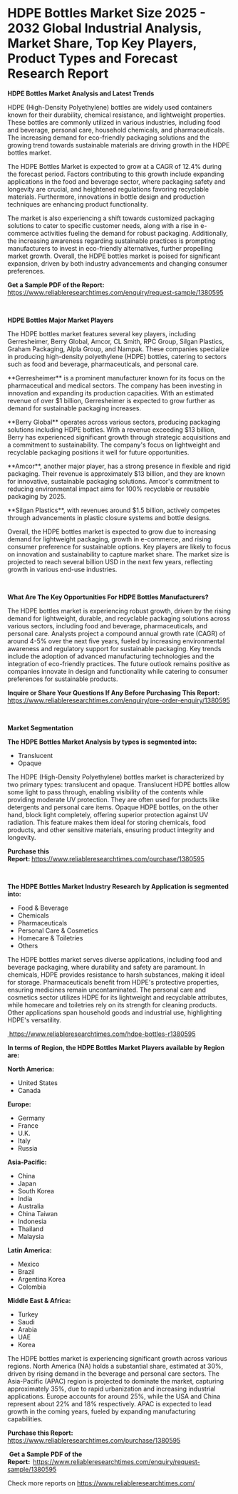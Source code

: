 <p><h1>HDPE Bottles Market Size 2025 - 2032 Global Industrial Analysis, Market Share, Top Key Players, Product Types and Forecast Research Report</h1></p><p><strong>HDPE Bottles Market Analysis and Latest Trends</strong></p>
<p><p>HDPE (High-Density Polyethylene) bottles are widely used containers known for their durability, chemical resistance, and lightweight properties. These bottles are commonly utilized in various industries, including food and beverage, personal care, household chemicals, and pharmaceuticals. The increasing demand for eco-friendly packaging solutions and the growing trend towards sustainable materials are driving growth in the HDPE bottles market.</p><p>The HDPE Bottles Market is expected to grow at a CAGR of 12.4% during the forecast period. Factors contributing to this growth include expanding applications in the food and beverage sector, where packaging safety and longevity are crucial, and heightened regulations favoring recyclable materials. Furthermore, innovations in bottle design and production techniques are enhancing product functionality.</p><p>The market is also experiencing a shift towards customized packaging solutions to cater to specific customer needs, along with a rise in e-commerce activities fueling the demand for robust packaging. Additionally, the increasing awareness regarding sustainable practices is prompting manufacturers to invest in eco-friendly alternatives, further propelling market growth. Overall, the HDPE bottles market is poised for significant expansion, driven by both industry advancements and changing consumer preferences.</p></p>
<p><strong>Get a Sample PDF of the Report:&nbsp;</strong> <a href="https://www.reliableresearchtimes.com/enquiry/request-sample/1380595?utm_campaign=3004&utm_medium=2&utm_source=Github&utm_content=ia&utm_term=02042025&utm_id=hdpe-bottles">https://www.reliableresearchtimes.com/enquiry/request-sample/1380595</a></p>
<p>&nbsp;</p>
<p><strong>HDPE Bottles Major Market Players</strong></p>
<p><p>The HDPE bottles market features several key players, including Gerresheimer, Berry Global, Amcor, CL Smith, RPC Group, Silgan Plastics, Graham Packaging, Alpla Group, and Nampak. These companies specialize in producing high-density polyethylene (HDPE) bottles, catering to sectors such as food and beverage, pharmaceuticals, and personal care.</p><p>**Gerresheimer** is a prominent manufacturer known for its focus on the pharmaceutical and medical sectors. The company has been investing in innovation and expanding its production capacities. With an estimated revenue of over $1 billion, Gerresheimer is expected to grow further as demand for sustainable packaging increases.</p><p>**Berry Global** operates across various sectors, producing packaging solutions including HDPE bottles. With a revenue exceeding $13 billion, Berry has experienced significant growth through strategic acquisitions and a commitment to sustainability. The company's focus on lightweight and recyclable packaging positions it well for future opportunities.</p><p>**Amcor**, another major player, has a strong presence in flexible and rigid packaging. Their revenue is approximately $13 billion, and they are known for innovative, sustainable packaging solutions. Amcor's commitment to reducing environmental impact aims for 100% recyclable or reusable packaging by 2025.</p><p>**Silgan Plastics**, with revenues around $1.5 billion, actively competes through advancements in plastic closure systems and bottle designs. </p><p>Overall, the HDPE bottles market is expected to grow due to increasing demand for lightweight packaging, growth in e-commerce, and rising consumer preference for sustainable options. Key players are likely to focus on innovation and sustainability to capture market share. The market size is projected to reach several billion USD in the next few years, reflecting growth in various end-use industries.</p></p>
<p>&nbsp;</p>
<p><strong>What Are The Key Opportunities For HDPE Bottles Manufacturers?</strong></p>
<p><p>The HDPE bottles market is experiencing robust growth, driven by the rising demand for lightweight, durable, and recyclable packaging solutions across various sectors, including food and beverage, pharmaceuticals, and personal care. Analysts project a compound annual growth rate (CAGR) of around 4-5% over the next five years, fueled by increasing environmental awareness and regulatory support for sustainable packaging. Key trends include the adoption of advanced manufacturing technologies and the integration of eco-friendly practices. The future outlook remains positive as companies innovate in design and functionality while catering to consumer preferences for sustainable products.</p></p>
<p><strong>Inquire or Share Your Questions If Any Before Purchasing This Report:</strong> <a href="https://www.reliableresearchtimes.com/enquiry/pre-order-enquiry/1380595?utm_campaign=3004&utm_medium=2&utm_source=Github&utm_content=ia&utm_term=02042025&utm_id=hdpe-bottles">https://www.reliableresearchtimes.com/enquiry/pre-order-enquiry/1380595</a></p>
<p>&nbsp;</p>
<p><strong>Market Segmentation</strong></p>
<p><strong>The HDPE Bottles Market Analysis by types is segmented into:</strong></p>
<p><ul><li>Translucent</li><li>Opaque</li></ul></p>
<p><p>The HDPE (High-Density Polyethylene) bottles market is characterized by two primary types: translucent and opaque. Translucent HDPE bottles allow some light to pass through, enabling visibility of the contents while providing moderate UV protection. They are often used for products like detergents and personal care items. Opaque HDPE bottles, on the other hand, block light completely, offering superior protection against UV radiation. This feature makes them ideal for storing chemicals, food products, and other sensitive materials, ensuring product integrity and longevity.</p></p>
<p><strong>Purchase this Report:&nbsp;</strong><a href="https://www.reliableresearchtimes.com/purchase/1380595?utm_campaign=3004&utm_medium=2&utm_source=Github&utm_content=ia&utm_term=02042025&utm_id=hdpe-bottles">https://www.reliableresearchtimes.com/purchase/1380595</a></p>
<p>&nbsp;</p>
<p><strong>The HDPE Bottles Market Industry Research by Application is segmented into:</strong></p>
<p><ul><li>Food & Beverage</li><li>Chemicals</li><li>Pharmaceuticals</li><li>Personal Care & Cosmetics</li><li>Homecare & Toiletries</li><li>Others</li></ul></p>
<p><p>The HDPE bottles market serves diverse applications, including food and beverage packaging, where durability and safety are paramount. In chemicals, HDPE provides resistance to harsh substances, making it ideal for storage. Pharmaceuticals benefit from HDPE's protective properties, ensuring medicines remain uncontaminated. The personal care and cosmetics sector utilizes HDPE for its lightweight and recyclable attributes, while homecare and toiletries rely on its strength for cleaning products. Other applications span household goods and industrial use, highlighting HDPE's versatility.</p></p>
<p><a href="https://www.reliableresearchtimes.com/hdpe-bottles-r1380595?utm_campaign=3004&utm_medium=2&utm_source=Github&utm_content=ia&utm_term=02042025&utm_id=hdpe-bottles">&nbsp;https://www.reliableresearchtimes.com/hdpe-bottles-r1380595</a></p>
<p><strong>In terms of Region, the HDPE Bottles Market Players available by Region are:</strong></p>
<p>
    <p> <strong> North America: </strong>
        <ul>
            <li>United States</li>
            <li>Canada</li>
        </ul>
        </p> 
    <p> <strong> Europe: </strong>
        <ul>
            <li>Germany</li>
            <li>France</li>
            <li>U.K.</li>
            <li>Italy</li>
            <li>Russia</li>
        </ul>
        </p> 
    <p> <strong> Asia-Pacific: </strong>
        <ul>
            <li>China</li>
            <li>Japan</li>
            <li>South Korea</li>
            <li>India</li>
            <li>Australia</li>
            <li>China Taiwan</li>
            <li>Indonesia</li>
            <li>Thailand</li>
            <li>Malaysia</li>
        </ul>
        </p> 
    <p> <strong> Latin America: </strong>
        <ul>
            <li>Mexico</li>
            <li>Brazil</li>
            <li>Argentina Korea</li>
            <li>Colombia</li>
        </ul>
        </p> 
    <p> <strong> Middle East & Africa: </strong>
        <ul>
            <li>Turkey</li>
            <li>Saudi</li>
            <li>Arabia</li>
            <li>UAE</li>
            <li>Korea</li>
        </ul>
    </p>
    </p>
<p><p>The HDPE bottles market is experiencing significant growth across various regions. North America (NA) holds a substantial share, estimated at 30%, driven by rising demand in the beverage and personal care sectors. The Asia-Pacific (APAC) region is projected to dominate the market, capturing approximately 35%, due to rapid urbanization and increasing industrial applications. Europe accounts for around 25%, while the USA and China represent about 22% and 18% respectively. APAC is expected to lead growth in the coming years, fueled by expanding manufacturing capabilities.</p></p>
<p><strong>Purchase this Report: </strong><a href="https://www.reliableresearchtimes.com/purchase/1380595?utm_campaign=3004&utm_medium=2&utm_source=Github&utm_content=ia&utm_term=02042025&utm_id=hdpe-bottles">https://www.reliableresearchtimes.com/purchase/1380595</a></p>
<p>&nbsp;<strong>Get a Sample PDF of the Report:&nbsp;&nbsp;</strong><a href="https://www.reliableresearchtimes.com/enquiry/request-sample/1380595?utm_campaign=3004&utm_medium=2&utm_source=Github&utm_content=ia&utm_term=02042025&utm_id=hdpe-bottles">https://www.reliableresearchtimes.com/enquiry/request-sample/1380595</a></p>
<p><strong></strong></p>
<p>Check more reports on <a href="https://www.reliableresearchtimes.com/?utm_campaign=3004&utm_medium=2&utm_source=Github&utm_content=ia&utm_term=02042025&utm_id=hdpe-bottles">https://www.reliableresearchtimes.com/</a></p>